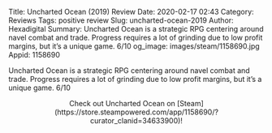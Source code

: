 Title: Uncharted Ocean (2019) Review
Date: 2020-02-17 02:43
Category: Reviews
Tags: positive review
Slug: uncharted-ocean-2019
Author: Hexadigital
Summary: Uncharted Ocean is a strategic RPG centering around navel combat and trade. Progress requires a lot of grinding due to low profit margins, but it’s a unique game. 6/10
og_image: images/steam/1158690.jpg
Appid: 1158690

Uncharted Ocean is a strategic RPG centering around navel combat and trade. Progress requires a lot of grinding due to low profit margins, but it’s a unique game. 6/10

<center>Check out Uncharted Ocean on [Steam](https://store.steampowered.com/app/1158690/?curator_clanid=34633900)!</center>
